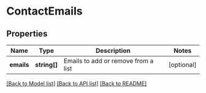 # ContactEmails

## Properties
Name | Type | Description | Notes
------------ | ------------- | ------------- | -------------
**emails** | **string[]** | Emails to add or remove from a list | [optional] 

[[Back to Model list]](../README.md#documentation-for-models) [[Back to API list]](../README.md#documentation-for-api-endpoints) [[Back to README]](../README.md)


